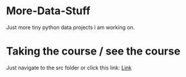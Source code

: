 # More-Data-Stuff
Just more tiny python data projects i am working on.
# Taking the course / see the course
Just navigate to the src folder or click this link:
[Link](https://github.com/webbrowser11/More-Data-Stuff/tree/main/src)
